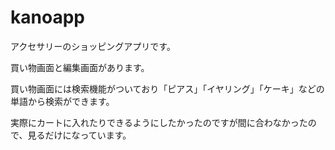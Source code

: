 # kanoapp

アクセサリーのショッピングアプリです。　

買い物画面と編集画面があります。　

買い物画面には検索機能がついており「ピアス」「イヤリング」「ケーキ」などの単語から検索ができます。　

実際にカートに入れたりできるようにしたかったのですが間に合わなかったので、見るだけになっています。　
